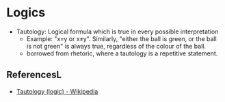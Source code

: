 # Logics

- Tautology: Logical formula which is true in every possible interpretation
  - Example: "x=y or x≠y". Similarly, "either the ball is green, or the ball is not green" is always true, regardless of the colour of the ball.
  - borrowed from rhetoric, where a tautology is a repetitive statement.


## ReferencesL

- [Tautology (logic) - Wikipedia](https://en.wikipedia.org/wiki/Tautology_(logic))
